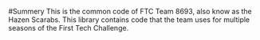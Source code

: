 #Summery
This is the common code of FTC Team 8693, also know as the Hazen Scarabs. This library contains
code that the team uses for multiple seasons of the First Tech Challenge.